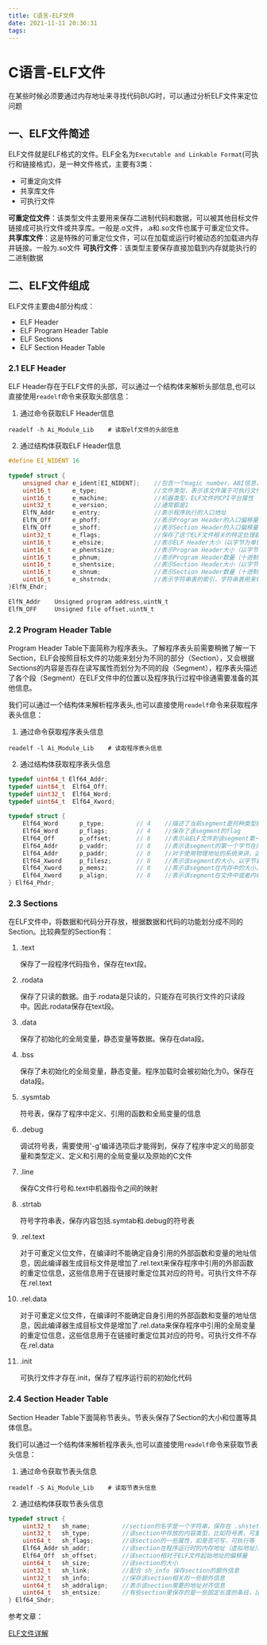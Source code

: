 ```yaml
---
title: C语言-ELF文件
date: 2021-11-11 20:36:31
tags:
---
```


# C语言-ELF文件

在某些时候必须要通过内存地址来寻找代码BUG时，可以通过分析ELF文件来定位问题

## 一、ELF文件简述

ELF文件就是ELF格式的文件。ELF全名为`Executable and Linkable Format`(可执行和链接格式)，是一种文件格式，主要有3类：

- 可重定向文件
- 共享库文件
- 可执行文件

**可重定位文件**：该类型文件主要用来保存二进制代码和数据，可以被其他目标文件链接成可执行文件或共享库。一般是.o文件，.a和.so文件也属于可重定位文件。
**共享库文件**：这是特殊的可重定位文件，可以在加载或运行时被动态的加载进内存并链接。一般为.so文件
**可执行文件**：该类型主要保存直接加载到内存就能执行的二进制数据

## 二、ELF文件组成

ELF文件主要由4部分构成：

- ELF Header
- ELF Program Header Table
- ELF Sections
- ELF Section Header Table

### 2.1 ELF Header

ELF Header存在于ELF文件的头部，可以通过一个结构体来解析头部信息,也可以直接使用`readelf`命令来获取头部信息：

1. 通过命令获取ELF Header信息

```shell
readelf -h Ai_Module_Lib	# 读取elf文件的头部信息
```

2. 通过结构体获取ELF Header信息

```c
#define EI_NIDENT 16
 
typedef struct {                             
    unsigned char e_ident[EI_NIDENT];    //包含一个magic number、ABI信息，该文件使用的平台、大小端规则        
    uint16_t      e_type;                //文件类型，表示该文件属于可执行文件、可重定位文件、core dump文件或共享库    
    uint16_t      e_machine;             //机器类型，ELF文件的CPI平台属性    
    uint32_t      e_version;             //通常都是1    
    ElfN_Addr     e_entry;               //表示程序执行的入口地址    
    ElfN_Off      e_phoff;               //表示Program Header的入口偏移量（以字节为单位）    
    ElfN_Off      e_shoff;               //表示Section Header的入口偏移量（以字节为单位）    
    uint32_t      e_flags;               //保存了这个ELF文件相关的特定处理器的flag    
    uint16_t      e_ehsize;              //表示ELF Header大小（以字节为单位）    
    uint16_t      e_phentsize;           //表示Program Header大小（以字节为单位）   
    uint16_t      e_phnum;               //表示Program Header数量（十进制）   
    uint16_t      e_shentsize;           //表示Section Header大小（以字节为单位）    
    uint16_t      e_shnum;               //表示Section Header数量（十进制）    
    uint16_t      e_shstrndx;            //表示字符串表的索引，字符串表用来保存ELF文件中的字符串，如段名，变量名。然后通过字符串在表中的偏移访问字符串
}ElfN_Ehdr;
 
ElfN_Addr    Unsigned program address,uintN_t
ElfN_OFF     Unsigned file offset,uintN_t
```

### 2.2 Program Header Table

Program Header Table下面简称为程序表头。了解程序表头前需要稍微了解一下Section，ELF会按照目标文件的功能来划分为不同的部分（Section），又会根据Sections的内容是否存在读写属性而划分为不同的段（Segment），程序表头描述了各个段（Segment）在ELF文件中的位置以及程序执行过程中徐通需要准备的其他信息。

我们可以通过一个结构体来解析程序表头,也可以直接使用`readelf`命令来获取程序表头信息：

1. 通过命令获取程序表头信息

```shell
readelf -l Ai_Module_Lib 	# 读取程序表头信息
```

2. 通过结构体获取程序表头信息

```c
typedef uint64_t Elf64_Addr;
typedef uint64_t  Elf64_Off;
typedef uint32_t  Elf64_Word;
typedef uint64_t  Elf64_Xword;
 
typedef struct {
    Elf64_Word      p_type;         // 4    //描述了当前segment是何种类型的或者如何解释当前segment，比如是动态链接相关的或者可加载类型等
    Elf64_Word      p_flags;        // 4    //保存了该segment的flag
    Elf64_Off       p_offset;       // 8    //表示从ELF文件到该segment第一个字节的偏移量
    Elf64_Addr      p_vaddr;        // 8    //表示该segment的第一个字节在内存中的虚拟地址
    Elf64_Addr      p_paddr;        // 8    //对于使用物理地址的系统来讲，这个成员表示该segment的物理地址
    Elf64_Xword     p_filesz;       // 8    //表示该segment的大小，以字节表示
    Elf64_Xword     p_memsz;        // 8    //表示该segment在内存中的大小，以字节表示
    Elf64_Xword     p_align;        // 8    //表示该segment在文件中或者内存中需要以多少字节对齐
} Elf64_Phdr;
```

### 2.3 Sections

在ELF文件中，将数据和代码分开存放，根据数据和代码的功能划分成不同的Section。比较典型的Section有：

1. .text

    保存了一段程序代码指令，保存在text段。

2. .rodata

    保存了只读的数据。由于.rodata是只读的，只能存在可执行文件的只读段中。因此.rodata保存在text段。

3. .data

    保存了初始化的全局变量，静态变量等数据。保存在data段。

4. .bss

    保存了未初始化的全局变量，静态变量。程序加载时会被初始化为0。保存在data段。

5. .sysmtab

    符号表，保存了程序中定义、引用的函数和全局变量的信息

6. .debug

    调试符号表，需要使用'-g'编译选项后才能得到，保存了程序中定义的局部变量和类型定义、定义和引用的全局变量以及原始的C文件

7. .line

    保存C文件行号和.text中机器指令之间的映射

8. .strtab

    符号字符串表，保存内容包括.symtab和.debug的符号表

9.  .rel.text

    对于可重定义位文件，在编译时不能确定自身引用的外部函数和变量的地址信息，因此编译器生成目标文件是增加了.rel.text来保存程序中引用的外部函数的重定位信息，这些信息用于在链接时重定位其对应的符号。可执行文件不存在.rel.text

10. .rel.data

    对于可重定义位文件，在编译时不能确定自身引用的外部函数和变量的地址信息，因此编译器生成目标文件是增加了.rel.data来保存程序中引用的全局变量的重定位信息，这些信息用于在链接时重定位其对应的符号。可执行文件不存在.rel.data

11. .init

    可执行文件才存在.init，保存了程序运行前的初始化代码

### 2.4 Section Header Table

Section Header Table下面简称节表头。节表头保存了Section的大小和位置等具体信息。

我们可以通过一个结构体来解析程序表头,也可以直接使用`readelf`命令来获取节表头信息：

1. 通过命令获取节表头信息

```shell
readelf -S Ai_Module_Lib 	# 读取节表头信息
```

2. 通过结构体获取节表头信息

```c
typedef struct {     
    uint32_t   sh_name;         //section的名字是一个字符串，保存在 .shstetab 字符串表中，该section的名字相对于.shstrtab section的地址偏移量     
    uint32_t   sh_type;         //该section中存放的内容类型，比如符号表，可重定位段等     
    uint64_t   sh_flags;        //该section的一些属性，如是否可写，可执行等      
    Elf64_Addr sh_addr;         //该section在程序运行时的内存地址（虚拟地址）。如果该节可被加载，则是被加载后在进程地址空间中的虚拟地址，否则为0 
    Elf64_Off  sh_offset;       //该section相对于ELF文件起始地址的偏移量   
    uint64_t   sh_size;         //该section的大小 
    uint32_t   sh_link;         //配合 sh_info 保存section的额外信息 
    uint32_t   sh_info;         //保存该section相关的一些额外信息 
    uint64_t   sh_addralign;    //表示该section需要的地址对齐信息     
    uint64_t   sh_entsize;      //有些section里保存的是一些固定长度的条目，比如符号表。对于这些section来讲，sh_entsize保存的就是这些条目的长度  
} Elf64_Shdr;
```

参考文章：

[ELF文件详解](https://blog.csdn.net/wyzworld/article/details/114805643)